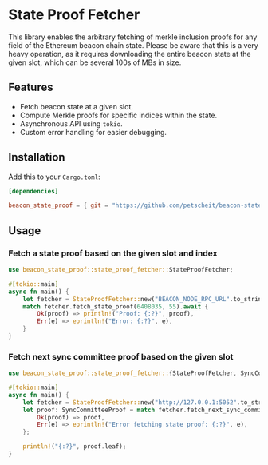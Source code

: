 # State Proof Fetcher

This library enables the arbitrary fetching of merkle inclusion proofs for any field of the Ethereum beacon chain state. Please be aware that this is a very heavy operation, as it requires downloading the entire beacon state at the given slot, which can be several 100s of MBs in size.

## Features

- Fetch beacon state at a given slot.
- Compute Merkle proofs for specific indices within the state.
- Asynchronous API using `tokio`.
- Custom error handling for easier debugging.

## Installation

Add this to your `Cargo.toml`: 

```toml
[dependencies]

beacon_state_proof = { git = "https://github.com/petscheit/beacon-state-proof", tag = "v0.1.0" }
```


## Usage

### Fetch a state proof based on the given slot and index

```rust
use beacon_state_proof::state_proof_fetcher::StateProofFetcher;

#[tokio::main]
async fn main() {
    let fetcher = StateProofFetcher::new("BEACON_NODE_RPC_URL".to_string());
    match fetcher.fetch_state_proof(6408035, 55).await {
        Ok(proof) => println!("Proof: {:?}", proof),
        Err(e) => eprintln!("Error: {:?}", e),
    }
}
```

### Fetch next sync committee proof based on the given slot

```rust
use beacon_state_proof::state_proof_fetcher::{StateProofFetcher, SyncCommitteeProof};

#[tokio::main]
async fn main() {
    let fetcher = StateProofFetcher::new("http://127.0.0.1:5052".to_string());
    let proof: SyncCommitteeProof = match fetcher.fetch_next_sync_committee_proof(6408035).await {
        Ok(proof) => proof,
        Err(e) => eprintln!("Error fetching state proof: {:?}", e),
    };

    println!("{:?}", proof.leaf);
} 
